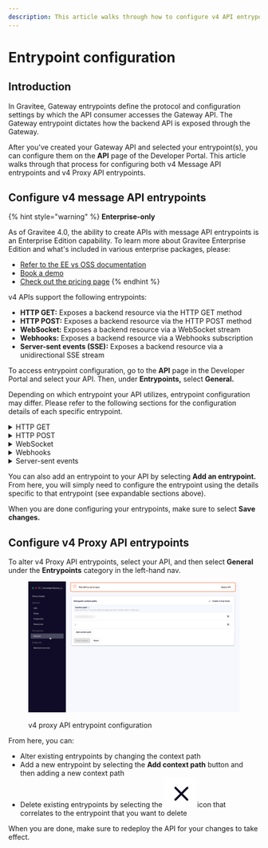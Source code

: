 ```yaml
---
description: This article walks through how to configure v4 API entrypoints
---
```


# Entrypoint configuration

## Introduction

In Gravitee, Gateway entrypoints define the protocol and configuration settings by which the API consumer accesses the Gateway API. The Gateway entrypoint dictates how the backend API is exposed through the Gateway.

After you've created your Gateway API and selected your entrypoint(s), you can configure them on the **API** page of the Developer Portal.  This article walks through that process for configuring both v4 Message API entrypoints and v4 Proxy API entrypoints.

## Configure v4 message API entrypoints

{% hint style="warning" %}
**Enterprise-only**

As of Gravitee 4.0, the ability to create APIs with message API entrypoints is an Enterprise Edition capability. To learn more about Gravitee Enterprise Edition and what's included in various enterprise packages, please:

* [Refer to the EE vs OSS documentation](../../../overview/introduction-to-gravitee-api-management-apim/ee-vs-oss.md)
* [Book a demo](http://127.0.0.1:5000/o/8qli0UVuPJ39JJdq9ebZ/s/rYZ7tzkLjFVST6ex6Jid/)
* [Check out the pricing page](https://www.gravitee.io/pricing)
{% endhint %}

v4 APIs support the following entrypoints:

* **HTTP GET:** Exposes a backend resource via the HTTP GET method
* **HTTP POST:** Exposes a backend resource via the HTTP POST method
* **WebSocket:** Exposes a backend resource via a WebSocket stream
* **Webhooks:** Exposes a backend resource via a Webhooks subscription
* **Server-sent events (SSE):** Exposes a backend resource via a unidirectional SSE stream

To access entrypoint configuration, go to the **API** page in the Developer Portal and select your API. Then, under **Entrypoints,** select **General.**

Depending on which entrypoint your API utilizes, entrypoint configuration may differ. Please refer to the following sections for the configuration details of each specific entrypoint.

<details>

<summary>HTTP GET</summary>

If you chose **HTTP GET** as an entrypoint, you will be brought to a page where you can configure:

* **Context path:** The URL of your API. For example, if your URL is `[https://apim-master-gateway.team-apim.gravitee.dev/myAPI]`, then `[/myAPI]` is the context path.
* **Virtual hosts:** Enabling virtual hosts requires you to define your **virtual host** and optionally enable **override access**.
* **HTTP GET characteristics**
  * **Limit messages count:** Defines the maximum number of messages to retrieve via HTTP GET. The default is 500. To set a custom limit, enter a numeric value in the **Limit messages count** text field.
  * **Limit messages duration:** Defines the maximum duration, in milliseconds, to wait to retrieve the expected number of messages (see **Limit messages count**). To set a custom limit, enter a numeric value in the **Limit messages duration** text field. The actual number of retrieved messages could be less than expected if maximum duration is reached before all messages are retrieved.
  * **HTTP GET permissions:** Allow or disallow **Allow sending messages headers to client in payload** and **Allow sending messages metadata to client in payload** by toggling these actions ON or OFF.

</details>

<details>

<summary>HTTP POST</summary>

If you chose **HTTP POST** as an entrypoint, you will be brought to a page where you can configure:

* **Context path:** The URL of your API. For example, if your URL is `[https://apim-master-gateway.team-apim.gravitee.dev/myAPI]`, then `[/myAPI]` is the context path.
* **Virtual hosts:** Enabling virtual hosts requires you to define your **virtual host** and optionally enable **override access**.
* **HTTP POST permissions:** Allow or disallow add request Headers to the generated message by toggling **Allow add request Headers to the generated message** ON or OFF.

</details>

<details>

<summary>WebSocket</summary>

If you chose **WebSocket** as an entrypoint, you will be brought to a page where you can configure:

* **Context path:** The URL of your API. For example, if your URL is `[https://apim-master-gateway.team-apim.gravitee.dev/myAPI]`, then `[/myAPI]` is the context path.
* **Virtual hosts:** Enabling virtual hosts requires you to define your **virtual host** and optionally enable **override access**.
* **WebSocket configuration**
  * **Publisher configuration:** Choose to either enable or disable the publication capability by toggling **Enable the publication capability** ON or OFF. Disabling it assumes that the application will never publish any message.
  * **Subscriber configuration:** Choose to enable or disable the subscription capability by toggling **Enable the subscription capability** ON or OFF. Disabling it assumes that the application will never receive any message.

</details>

<details>

<summary>Webhooks</summary>

### Basic Configuration

If you chose **Webhook** as an entrypoint, you will be brought to a page where you can configure:

* **HTTP Options**
  * **Connect timeout:** The maximum time, in milliseconds, to connect to the Webhook. Either enter a numeric value or use the arrows to the right of the text field.
  * **Read timeout:** The maximum time, in milliseconds, allotted for the Webhook to complete the request (including response). Either enter a numeric value or use the arrows to the right of the text field.
  * **Idle timeout:** The maximum time, in milliseconds, a connection will stay in the pool without being used. Once this time has elapsed, the unused connection will be closed, freeing the associated resources. Either enter a numeric value or use the arrows to the right of the text field.
* **Proxy options**
  *   Choose whether to use a proxy for client connections by toggling **Use proxy** ON or OFF. If enabled, you will need to select from the proxy types in the **Proxy type** drop-down:

      * HTTP proxy
      * SOCKS4
      * SOCKS5

      A [**SOCKS proxy**](https://hailbytes.com/how-to-use-socks4-and-socks5-proxy-servers-for-anonymous-web-browsing/) is a type of proxy server that uses the SOCKS protocol to tunnel traffic through an intermediary server.
  * Choose whether to use the proxy configured at system level by toggling **Use system proxy** ON or OFF. If enabled, you will need to define:
    * Proxy host: Enter your proxy host in the **Proxy host** text field.
    * Proxy port: Enter your proxy port in the **Proxy port** text field.
    * (Optional) Proxy username: Enter your proxy username in the **Proxy username** text field.
    * (Optional) Proxy password: Enter your proxy password in the **Proxy password** text field.

### Additional configuration

Also, when using Webhooks as an entrypoint, you can secure callbacks and set up dead letter queues to store undelivered messages. When configuring DLQ with Webhook, you redirect all the messages that the Webhook rejects to another location, such as a Kafka topic.

As of Gravtiee APIM 4.0, you can only configure DLQs and secure callbacks for your Webhook via the API definition.&#x20;

#### Set up DLQ

To enable DLQ, declare another endpoint that will be used to configure the DLQ object in the Webhook entrypoint definition:

```
{
    "type": "webhook-advanced",
    "dlq": {
        "endpoint": "dlq-endpoint"
    },
    "configuration": {}
}
```

The endpoint used for the dead letter queue:

* Must support PUBLISH mode
* Should be based on a broker that can persist messages, such as Kafka

Once configured and deployed, any message rejected with a 4xx error response by the Webhook will be automatically sent to the DLQ endpoint and the consumption of messages will continue.

#### Combining DLQ with the retry policy

If you set up a DLQ, you can utilize the Gravitee Retry policy in order to "retry" delivery of undelivered messages from the DLQ. For more information on the Retry policy, please refer to the Retry policy reference.

#### Set up secure callbacks

Callbacks can be secured using basic authentication, JWT, and OAuth2.

To secure a callback, add an `auth` object to the configuration section of your API definition. The following example shows how to configure basic authentication:

```
{
    "configuration": {
        "entrypointId": "webhook-advanced",
        "callbackUrl": "https://example.com",
        "auth": {
            "type": "basic",
            "basic": {
                "username": "username",
                "password": "a-very-secured-password"
            }
        }
    }
}
```

To use JWT, the `auth` object should look like this:

```
        "auth": {
            "type": "token",
            "token": {
                "value": "eyJraWQiOiJk..."
            }
        }
```

To use OAuth2, the `auth` object should look like this:

```
        "auth": {
            "type": "oauth2",
            "oauth2": {
                "endpoint": "https://auth.gravitee.io/my-domain/oauth/token",
                "clientId": "a-client-id",
                "clientSecret": "a-client-secret",
                "scopes": ["roles"]
            }
        }
```

</details>

<details>

<summary>Server-sent events</summary>

If you chose **SSE** as an entrypoint, you will be brought to a page where you can configure:

* **Context path:** The URL of your API. For example, if your URL is `[https://apim-master-gateway.team-apim.gravitee.dev/myAPI]`, then `[/myAPI]` is the context path.
* **Virtual hosts:** Enabling virtual hosts requires you to define your **virtual host** and optionally enable **override access**.
* **SSE characteristics and permissions**
  * **Heartbeat intervals:** Define the interval in which heartbeats are sent to the client by entering a numeric value into the **Define the interval in which heartbeats** **are sent to client** text field or by using the arrow keys. Intervals must be greater than or equal to 2000ms. Each heartbeat will be sent as an empty comment: `''`.
  * Choose to allow or disallow sending message metadata to the client as SSE comments by toggling **Allow sending messages metadata to client as SSE comments** ON or OFF.
  * Choose to allow or disallow sending message headers to the client as SSE comments by toggling **Allow sending messages headers to client as SSE comments** ON or OFF.

</details>

You can also add an entrypoint to your API by selecting **Add an entrypoint.** From here, you will simply need to configure the entrypoint using the details specific to that entrypoint (see expandable sections above).

When you are done configuring your entrypoints, make sure to select **Save changes.**

## Configure v4 Proxy API entrypoints

To alter v4 Proxy API entrypoints, select your API, and then select **General** under the **Entrypoints** category in the left-hand nav.&#x20;

<figure><img src="../../../.gitbook/assets/2023-07-18_10-50-48.png" alt=""><figcaption><p>v4 proxy API entrypoint configuration</p></figcaption></figure>

From here, you can:&#x20;

* Alter existing entrypoints by changing the context path
* Add a new entrypoint by selecting the **Add context path** button and then adding a new context path
* Delete existing entrypoints by selecting the <img src="../../../.gitbook/assets/Screen Shot 2023-07-18 at 10.51.56 AM.png" alt="" data-size="line"> icon that correlates to the entrypoint that you want to delete

When you are done, make sure to redeploy the API for your changes to take effect.
